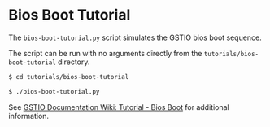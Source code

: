 # Bios Boot Tutorial

The `bios-boot-tutorial.py` script simulates the GSTIO bios boot sequence.

The script can be run with no arguments directly from the `tutorials/bios-boot-tutorial` directory.

```bash
$ cd tutorials/bios-boot-tutorial

$ ./bios-boot-tutorial.py
```

See [GSTIO Documentation Wiki: Tutorial - Bios Boot](https://github.com/GSTIO/gst/wiki/Tutorial-Bios-Boot-Sequence) for additional information.

